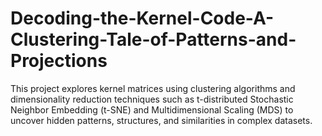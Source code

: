 # Decoding-the-Kernel-Code-A-Clustering-Tale-of-Patterns-and-Projections
This project explores kernel matrices using clustering algorithms and dimensionality reduction techniques such as t-distributed Stochastic Neighbor Embedding (t-SNE) and Multidimensional Scaling (MDS) to uncover hidden patterns, structures, and similarities in complex datasets.
